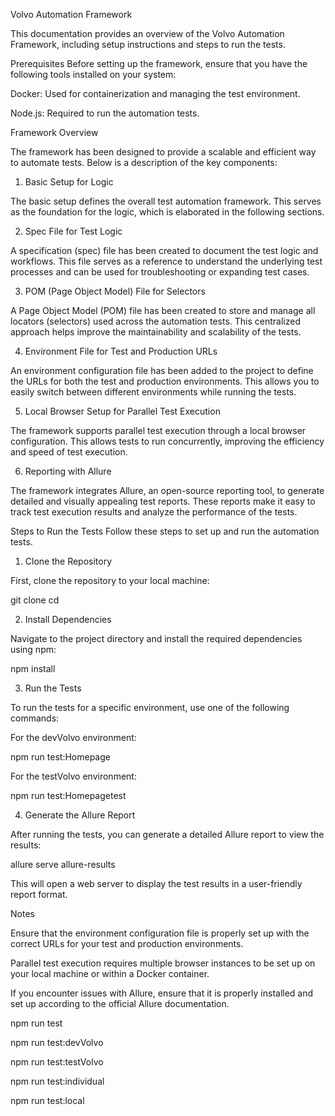 Volvo Automation Framework

This documentation provides an overview of the Volvo Automation Framework, including setup instructions and steps to run the tests.

Prerequisites
Before setting up the framework, ensure that you have the following tools installed on your system:

Docker: Used for containerization and managing the test environment.

Node.js: Required to run the automation tests.

Framework Overview

The framework has been designed to provide a scalable and efficient way to automate tests. Below is a description of the key components:

1. Basic Setup for Logic
   
The basic setup defines the overall test automation framework. This serves as the foundation for the logic, which is elaborated in the following sections.

2. Spec File for Test Logic
   
A specification (spec) file has been created to document the test logic and workflows. This file serves as a reference to understand the underlying test processes and can be used for troubleshooting or expanding test cases.

3. POM (Page Object Model) File for Selectors
   
A Page Object Model (POM) file has been created to store and manage all locators (selectors) used across the automation tests. This centralized approach helps improve the maintainability and scalability of the tests.

4. Environment File for Test and Production URLs
   
An environment configuration file has been added to the project to define the URLs for both the test and production environments. This allows you to easily switch between different environments while running the tests.

5. Local Browser Setup for Parallel Test Execution
   
The framework supports parallel test execution through a local browser configuration. This allows tests to run concurrently, improving the efficiency and speed of test execution.

6. Reporting with Allure
    
The framework integrates Allure, an open-source reporting tool, to generate detailed and visually appealing test reports. These reports make it easy to track test execution results and analyze the performance of the tests.

Steps to Run the Tests
Follow these steps to set up and run the automation tests.

1. Clone the Repository
   
First, clone the repository to your local machine:

git clone <repository-url>
cd <repository-folder>

2. Install Dependencies
   
Navigate to the project directory and install the required dependencies using npm:

npm install

3. Run the Tests
   
To run the tests for a specific environment, use one of the following commands:

For the devVolvo environment:

npm run test:Homepage

For the testVolvo environment:

npm run test:Homepagetest

4. Generate the Allure Report
   
After running the tests, you can generate a detailed Allure report to view the results:

allure serve allure-results

This will open a web server to display the test results in a user-friendly report format.

Notes

Ensure that the environment configuration file is properly set up with the correct URLs for your test and production environments.

Parallel test execution requires multiple browser instances to be set up on your local machine or within a Docker container.

If you encounter issues with Allure, ensure that it is properly installed and set up according to the official Allure documentation.


npm run test

npm run test:devVolvo

npm run test:testVolvo

npm run test:individual

npm run test:local
